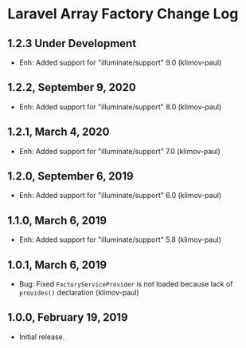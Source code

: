 Laravel Array Factory Change Log
================================

1.2.3 Under Development
-----------------------

- Enh: Added support for "illuminate/support" 9.0 (klimov-paul)

1.2.2, September 9, 2020
------------------------

- Enh: Added support for "illuminate/support" 8.0 (klimov-paul)


1.2.1, March 4, 2020
--------------------

- Enh: Added support for "illuminate/support" 7.0 (klimov-paul)


1.2.0, September 6, 2019
------------------------

- Enh: Added support for "illuminate/support" 6.0 (klimov-paul)


1.1.0, March 6, 2019
--------------------

- Enh: Added support for "illuminate/support" 5.8 (klimov-paul)


1.0.1, March 6, 2019
--------------------

- Bug: Fixed `FactoryServiceProvider` is not loaded because lack of `provides()` declaration (klimov-paul)


1.0.0, February 19, 2019
------------------------

- Initial release.
